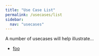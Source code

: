 ```yaml
---
title: "Use Case List"
permalink: /usecases/list
sidebar:
  nav: "usecases"
---
```


A number of usecases will help illustrate...

* [foo](foo)

